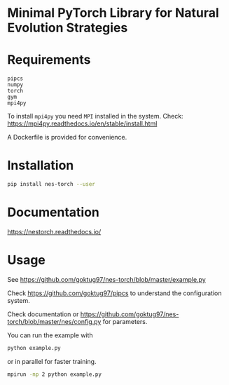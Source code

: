 Minimal PyTorch Library for Natural Evolution Strategies
========================================================

# Requirements

```
pipcs
numpy
torch
gym
mpi4py
```

To install `mpi4py` you need `MPI` installed in the system.
Check: https://mpi4py.readthedocs.io/en/stable/install.html

A Dockerfile is provided for convenience.

# Installation

```bash
pip install nes-torch --user
```

# Documentation
https://nestorch.readthedocs.io/

# Usage
See https://github.com/goktug97/nes-torch/blob/master/example.py

Check https://github.com/goktug97/pipcs to understand the configuration system.

Check documentation or https://github.com/goktug97/nes-torch/blob/master/nes/config.py for parameters.

You can run the example with
```bash
python example.py
```
or in parallel for faster training.
```bash
mpirun -np 2 python example.py
```
